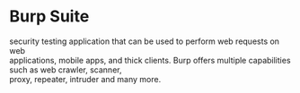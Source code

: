 # Burp Suite
security testing application that can be used to perform web requests on web  
applications, mobile apps, and thick clients. Burp offers multiple capabilities such as web crawler, scanner,  
proxy, repeater, intruder and many more.